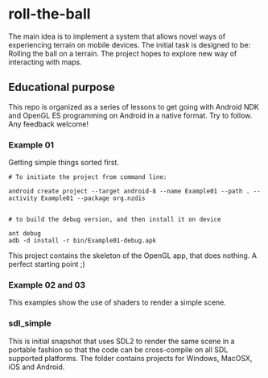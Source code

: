 # roll-the-ball


The main idea is to implement a system that allows novel ways of experiencing terrain on mobile devices. The initial task is designed to be: Rolling the ball on a terrain. 
The project hopes to explore new way of interacting with maps.


## Educational purpose


This repo is organized as a series of lessons to get going with Android NDK and 
OpenGL ES programming on Android in a native format.  Try to follow. Any feedback welcome!



### Example 01

Getting simple things sorted first.

	
	# To initiate the project from command line:

	android create project --target android-8 --name Example01 --path . --activity Example01 --package org.nzdis 


	# to build the debug version, and then install it on device

	ant debug 
	adb -d install -r bin/Example01-debug.apk


This project contains the skeleton of the OpenGL app, that does nothing. A perfect starting point ;)


### Example 02 and 03

This examples show the use of shaders to render a simple scene.



### sdl_simple

This is initial snapshot that uses SDL2 to render the same scene in a portable fashion so that the code can be cross-compile on all SDL supported platforms. The folder contains projects for Windows, MacOSX, iOS and Android.


